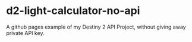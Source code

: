 # d2-light-calculator-no-api
A github pages example of my Destiny 2 API Project, without giving away private API key.
